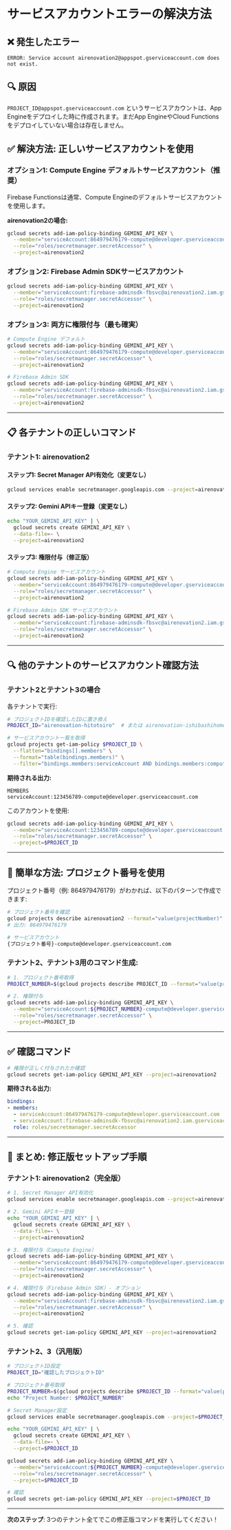 # サービスアカウントエラーの解決方法

## ❌ 発生したエラー

```
ERROR: Service account airenovation2@appspot.gserviceaccount.com does not exist.
```

## 🔍 原因

`PROJECT_ID@appspot.gserviceaccount.com` というサービスアカウントは、App Engineをデプロイした時に作成されます。まだApp EngineやCloud Functionsをデプロイしていない場合は存在しません。

## ✅ 解決方法: 正しいサービスアカウントを使用

### オプション1: Compute Engine デフォルトサービスアカウント（推奨）

Firebase Functionsは通常、Compute Engineのデフォルトサービスアカウントを使用します。

**airenovation2の場合:**

```bash
gcloud secrets add-iam-policy-binding GEMINI_API_KEY \
  --member="serviceAccount:864979476179-compute@developer.gserviceaccount.com" \
  --role="roles/secretmanager.secretAccessor" \
  --project=airenovation2
```

### オプション2: Firebase Admin SDKサービスアカウント

```bash
gcloud secrets add-iam-policy-binding GEMINI_API_KEY \
  --member="serviceAccount:firebase-adminsdk-fbsvc@airenovation2.iam.gserviceaccount.com" \
  --role="roles/secretmanager.secretAccessor" \
  --project=airenovation2
```

### オプション3: 両方に権限付与（最も確実）

```bash
# Compute Engine デフォルト
gcloud secrets add-iam-policy-binding GEMINI_API_KEY \
  --member="serviceAccount:864979476179-compute@developer.gserviceaccount.com" \
  --role="roles/secretmanager.secretAccessor" \
  --project=airenovation2

# Firebase Admin SDK
gcloud secrets add-iam-policy-binding GEMINI_API_KEY \
  --member="serviceAccount:firebase-adminsdk-fbsvc@airenovation2.iam.gserviceaccount.com" \
  --role="roles/secretmanager.secretAccessor" \
  --project=airenovation2
```

---

## 📋 各テナントの正しいコマンド

### テナント1: airenovation2

#### ステップ1: Secret Manager API有効化（変更なし）
```bash
gcloud services enable secretmanager.googleapis.com --project=airenovation2
```

#### ステップ2: Gemini APIキー登録（変更なし）
```bash
echo "YOUR_GEMINI_API_KEY" | \
  gcloud secrets create GEMINI_API_KEY \
  --data-file=- \
  --project=airenovation2
```

#### ステップ3: 権限付与（修正版）
```bash
# Compute Engine サービスアカウント
gcloud secrets add-iam-policy-binding GEMINI_API_KEY \
  --member="serviceAccount:864979476179-compute@developer.gserviceaccount.com" \
  --role="roles/secretmanager.secretAccessor" \
  --project=airenovation2

# Firebase Admin SDK サービスアカウント
gcloud secrets add-iam-policy-binding GEMINI_API_KEY \
  --member="serviceAccount:firebase-adminsdk-fbsvc@airenovation2.iam.gserviceaccount.com" \
  --role="roles/secretmanager.secretAccessor" \
  --project=airenovation2
```

---

## 🔍 他のテナントのサービスアカウント確認方法

### テナント2とテナント3の場合

各テナントで実行:

```bash
# プロジェクトIDを確認したIDに置き換え
PROJECT_ID="airenovation-hitotoiro"  # または airenovation-ishibashihome

# サービスアカウント一覧を取得
gcloud projects get-iam-policy $PROJECT_ID \
  --flatten="bindings[].members" \
  --format="table(bindings.members)" \
  --filter="bindings.members:serviceAccount AND bindings.members:compute"
```

**期待される出力:**
```
MEMBERS
serviceAccount:123456789-compute@developer.gserviceaccount.com
```

このアカウントを使用:
```bash
gcloud secrets add-iam-policy-binding GEMINI_API_KEY \
  --member="serviceAccount:123456789-compute@developer.gserviceaccount.com" \
  --role="roles/secretmanager.secretAccessor" \
  --project=$PROJECT_ID
```

---

## 🎯 簡単な方法: プロジェクト番号を使用

プロジェクト番号（例: 864979476179）がわかれば、以下のパターンで作成できます:

```bash
# プロジェクト番号を確認
gcloud projects describe airenovation2 --format="value(projectNumber)"
# 出力: 864979476179

# サービスアカウント
{プロジェクト番号}-compute@developer.gserviceaccount.com
```

### テナント2、テナント3用のコマンド生成:

```bash
# 1. プロジェクト番号取得
PROJECT_NUMBER=$(gcloud projects describe PROJECT_ID --format="value(projectNumber)")

# 2. 権限付与
gcloud secrets add-iam-policy-binding GEMINI_API_KEY \
  --member="serviceAccount:${PROJECT_NUMBER}-compute@developer.gserviceaccount.com" \
  --role="roles/secretmanager.secretAccessor" \
  --project=PROJECT_ID
```

---

## ✅ 確認コマンド

```bash
# 権限が正しく付与されたか確認
gcloud secrets get-iam-policy GEMINI_API_KEY --project=airenovation2
```

**期待される出力:**
```yaml
bindings:
- members:
  - serviceAccount:864979476179-compute@developer.gserviceaccount.com
  - serviceAccount:firebase-adminsdk-fbsvc@airenovation2.iam.gserviceaccount.com
  role: roles/secretmanager.secretAccessor
```

---

## 📝 まとめ: 修正版セットアップ手順

### テナント1: airenovation2（完全版）

```bash
# 1. Secret Manager API有効化
gcloud services enable secretmanager.googleapis.com --project=airenovation2

# 2. Gemini APIキー登録
echo "YOUR_GEMINI_API_KEY" | \
  gcloud secrets create GEMINI_API_KEY \
  --data-file=- \
  --project=airenovation2

# 3. 権限付与（Compute Engine）
gcloud secrets add-iam-policy-binding GEMINI_API_KEY \
  --member="serviceAccount:864979476179-compute@developer.gserviceaccount.com" \
  --role="roles/secretmanager.secretAccessor" \
  --project=airenovation2

# 4. 権限付与（Firebase Admin SDK）- オプション
gcloud secrets add-iam-policy-binding GEMINI_API_KEY \
  --member="serviceAccount:firebase-adminsdk-fbsvc@airenovation2.iam.gserviceaccount.com" \
  --role="roles/secretmanager.secretAccessor" \
  --project=airenovation2

# 5. 確認
gcloud secrets get-iam-policy GEMINI_API_KEY --project=airenovation2
```

### テナント2、3（汎用版）

```bash
# プロジェクトID設定
PROJECT_ID="確認したプロジェクトID"

# プロジェクト番号取得
PROJECT_NUMBER=$(gcloud projects describe $PROJECT_ID --format="value(projectNumber)")
echo "Project Number: $PROJECT_NUMBER"

# Secret Manager設定
gcloud services enable secretmanager.googleapis.com --project=$PROJECT_ID

echo "YOUR_GEMINI_API_KEY" | \
  gcloud secrets create GEMINI_API_KEY \
  --data-file=- \
  --project=$PROJECT_ID

gcloud secrets add-iam-policy-binding GEMINI_API_KEY \
  --member="serviceAccount:${PROJECT_NUMBER}-compute@developer.gserviceaccount.com" \
  --role="roles/secretmanager.secretAccessor" \
  --project=$PROJECT_ID

# 確認
gcloud secrets get-iam-policy GEMINI_API_KEY --project=$PROJECT_ID
```

---

**次のステップ**: 3つのテナント全てでこの修正版コマンドを実行してください！
